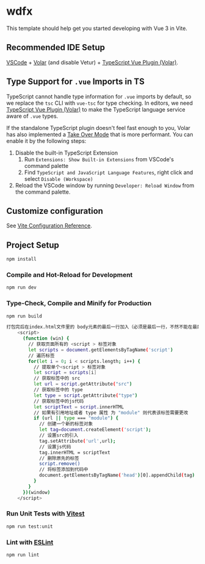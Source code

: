 # wdfx

This template should help get you started developing with Vue 3 in Vite.

## Recommended IDE Setup

[VSCode](https://code.visualstudio.com/) + [Volar](https://marketplace.visualstudio.com/items?itemName=Vue.volar) (and disable Vetur) + [TypeScript Vue Plugin (Volar)](https://marketplace.visualstudio.com/items?itemName=Vue.vscode-typescript-vue-plugin).

## Type Support for `.vue` Imports in TS

TypeScript cannot handle type information for `.vue` imports by default, so we replace the `tsc` CLI with `vue-tsc` for type checking. In editors, we need [TypeScript Vue Plugin (Volar)](https://marketplace.visualstudio.com/items?itemName=Vue.vscode-typescript-vue-plugin) to make the TypeScript language service aware of `.vue` types.

If the standalone TypeScript plugin doesn't feel fast enough to you, Volar has also implemented a [Take Over Mode](https://github.com/johnsoncodehk/volar/discussions/471#discussioncomment-1361669) that is more performant. You can enable it by the following steps:

1. Disable the built-in TypeScript Extension
    1) Run `Extensions: Show Built-in Extensions` from VSCode's command palette
    2) Find `TypeScript and JavaScript Language Features`, right click and select `Disable (Workspace)`
2. Reload the VSCode window by running `Developer: Reload Window` from the command palette.

## Customize configuration

See [Vite Configuration Reference](https://vitejs.dev/config/).

## Project Setup

```sh
npm install
```

### Compile and Hot-Reload for Development

```sh
npm run dev
```

### Type-Check, Compile and Minify for Production

```sh
npm run build

打包完后在index.html文件里的 body元素的最后一行加入（必须是最后一行，不然不能在最后执行）(https://blog.csdn.net/JSLang333/article/details/129142472)
	<script>
      (function (win) {
        // 获取页面所有的 <script > 标签对象
        let scripts = document.getElementsByTagName('script')
        // 遍历标签
        for(let i = 0; i < scripts.length; i++) {
          // 提取单个<script > 标签对象
          let script = scripts[i]
          // 获取标签中的 src
          let url = script.getAttribute("src")
          // 获取标签中的 type
          let type = script.getAttribute("type")
          // 获取标签中的js代码
          let scriptText = script.innerHTML
          // 如果有引用地址或者 type 属性 为 "module" 则代表该标签需要更改
          if (url || type === "module") {
            // 创建一个新的标签对象
            let tag=document.createElement('script');
            // 设置src的引入
            tag.setAttribute('url',url);
            // 设置js代码
            tag.innerHTML = scriptText
            // 删除原先的标签
            script.remove()
            // 将标签添加到代码中
            document.getElementsByTagName('head')[0].appendChild(tag)
          }
        }
      })(window)
    </script>
```

### Run Unit Tests with [Vitest](https://vitest.dev/)

```sh
npm run test:unit
```

### Lint with [ESLint](https://eslint.org/)

```sh
npm run lint
```
